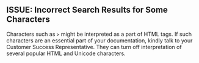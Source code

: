 ## ISSUE: Incorrect Search Results for Some Characters
Characters such as ```>``` might be interpreted as a part of HTML tags. If such characters are an essential part of your documentation, kindly talk to your Customer Success Representative. They can turn off interpretation of several popular HTML and Unicode characters.
